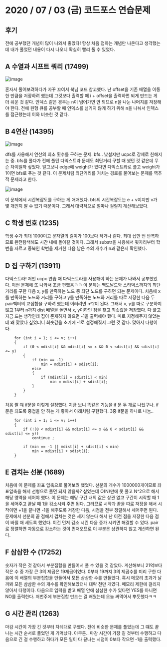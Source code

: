 # 2020 / 07 / 03 (금) 코드포스 연습문제

## 후기

전에 공부했던 개념이 많이 나와서 좋았다! 항상 처음 접하는 개념만 나온다고 생각했는데 내가 풀었던 내용이 다시 나오니 확실히 빨리 풀 수 있었다. 

## A 수열과 시프트 쿼리 (17499)

![image](https://user-images.githubusercontent.com/50068946/87618406-bf5dd780-c754-11ea-8bdf-7a9acb2e6a00.png)

혼자서 풀어보려하다가 자꾸 꼬여서 북님 코드 참고했다. 난 offset을 기존 배열을 이동한 만큼을 저장하려 했는데 그것보다 출력할 때 i + offset을 출력하면 되게 만드는 게 더 쉬운 것 같다. 인덱스 같은 경우는 n이 넘어가면 안 되므로 n을 나눈 나머지를 저장해야 한다. 전에 원형 큐를 공부할 때 인덱스를 넘기지 않게 하기 위해 n을 나눠서 인덱스를 접근했는데 이와 비슷한 것 같다.

## B 4연산 (14395)

![image](https://user-images.githubusercontent.com/50068946/87895583-ca7c7480-ca80-11ea-9eea-7e12956dea8f.png)

dfs를 사용해서 연산의 최소 횟수를 구하는 문제. bfs.. 낯설지만 ucpc로 강제로 친해지는 중. bfs를 풀다가 전에 풀던 다익스트라 문제도 최단거리 구할 때 썼던 것 같은데 무슨 차이일까 싶었다. 알고보니 edge에 weight가 있다면 다익스트라로 풀고 weight가 1이면 bfs로 푸는 것 같다. 이 문제처럼 최단거리를 거치는 경로를 물어보는 문제를 역추적 문제라고 한다. 

![image](https://user-images.githubusercontent.com/50068946/87895628-e718ac80-ca80-11ea-9c28-81625d120133.png)

이 문제에서 시간복잡도를 구하는 게 애매했다. bfs의 시간복잡도는 e + v이지만 v가 몇 개인지 알 수 없기 때문이다. 그래서 대략적으로 얼마나 걸릴지 계산해보았다. 

## C 학생 번호 (1235)

학생 수가 최대 1000이고 문자열의 길이가 100보다 작거나 같다. 최대 십만 번 반복하므로 완전탐색해도 시간 내에 돌아갈 것이다. 그래서 substr을 사용해서 뒷자리부터 학번을 자르고 중복인 학번을 제거한 다음 남은 수의 개수가 n과 같은지 확인했다.

## D 집 구하기 (13911)

다익스트라! 저번 ucpc 연습 때 다익스트라를 사용해야 하는 문제가 나와서 공부했었다. 이번 문제에 또 나와서 조금 편했음ㅋㅋ 이 문제는 맥도날드와 스타벅스까지의 최단거리를 구한 다음 x, y를 만족하는 노드 중 최단 노드를 구하면 되는 문제이다. 처음에 x를 만족하는 노드와 거리를 구하고 y를 만족하는 노드와 거리를 따로 저장한 다음 두 pair벡터의 교집합을 구하려 했는데 이러려면 n^2이 된다. 그래서 x, y를 따로 구분하지 않고 1부터 n까지 dist 배열을 돌면서 x, y이하인 점을 찾고 최솟값을 저장했다. 다 풀고 지금 드는 생각인데 집이 존재하지 않으면 -1을 출력해야 했다. 따로 지정해주지 않았는데 왜 맞았나 싶었더니 최솟값을 초기에 -1로 설정해줘서 그런 것 같다. 맞아서 다행이다. 

```
    for (int i = 1; i <= v; i++)
    {
        if (0 < mdist[i] && mdist[i] <= x && 0 < sdist[i] && sdist[i] <= y)
        {
            if (min == -1)
                min = mdist[i] + sdist[i];
            else
            {
                if (mdist[i] + sdist[i] < min)
                    min = mdist[i] + sdist[i];
            }
        }
    }
```

처음 짤 떄 if문을 이렇게 설정했다. 지금 보니 똑같은 기능을 if 문 두 개로 나눴구나. if문은 되도록 중첩을 안 하는 게 좋아서 아래처럼 구현했다. 3중 if문을 하나로 나눔..

```
    for (int i = 1; i <= v; i++)
    {
        if (!(0 < mdist[i] && mdist[i] <= x && 0 < sdist[i] && sdist[i] <= y))
            continue ;

        if (min == -1 || mdist[i] + sdist[i] < min)
            min = mdist[i] + sdist[i];
    }
```


## E 겹치는 선분 (1689)

처음에 이 문제를 좌표 압축으로 풀어보려 했었다. 선분의 개수가 1000000개이므로 좌표압축을 해서 선형으로 풀면 되지 않을까? 싶었는데 O(N)만에 못 풀고 N^2으로 해서 해당 영역을 세어야 했다. 이 문제는 해당 구간 내의 값은 상관 없고 구간이 시작할 때 1을 세어주고 끝날 때 1을 감소시켜 주면 된다. 그러므로 시작과 끝을 따로 저장을 해서 시작이면 +1을 끝나면 -1을 해주도록 저장한 다음, 시점을 전부 정렬해서 세어주면 된다. 문제에서 선분의 끝 점에서 겹치는 것은 세지 않는다 해서 난 이전 점을 저장한 다음 점이 바뀔 때 세도록 했었다. 이건 먼저 감소 시킨 다음 증가 시키면 해결할 수 있다. pair로 정렬하면 자동으로 감소하는 것이 먼저오므로 이 부분은 상관하지 않고 계산하면 된다. 


## F 삼삼한 수 (17252)

숫자가 작은 것 같아서 부분집합을 만들어서 풀 수 있을 것 같았다. 계산해보니 21억보다 작은 수 중 가장 큰 3의 제곱은 19제곱이었다. 0부터 19까지 3의 제곱수를 미리 구한 다음에 이 배열의 부분집합을 만들어서 모든 삼삼한 수를 만들었다. 혹시 메모리 초과가 날 까봐 모든 삼삼한 수의 개수를 확인해보았더니 대략 천만 개였다. 메모리 제한에 걸리지 않아서 다행이다. 다음으로 입력을 받고 배열 안에 삼삼한 수가 있다면 YES를 아니면 NO를 출력한다. 저번주에 부분집합 만드는 걸 배웠는데 오늘 써먹어서 뿌듯했다ㅋㅋ

## G 시간 관리 (1263)

마감 시간이 가장 긴 것부터 차례대로 구했다. 전에 비슷한 문제를 풀었는데 그 떄도 끝나는 시간 순서로 풀었던 게 기억났다. 아무튼.. 마감 시간이 가장 깉 것부터 수행하고 다음으로 긴 걸 수행하고 하다가 모든 일이 다 끝나는 시점이 0보다 작으면 -1을 출력했다. 